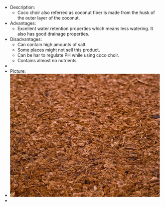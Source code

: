 - Description:
	- Coco choir also referred as coconut fiber is made from the husk of the outer layer of the coconut.
- Advantages:
	- Excellent water retention properties which means less watering.
	  It also has good drainage properties.
- Disadvantages:
	- Can contain high amounts of salt.
	- Some places might not sell this product.
	- Can be har to regulate PH while using coco choir.
	- Contains almost no nutrients.
-
- Picture:
- ![2023-03-12-20-21-50.jpeg](../assets/2023-03-12-20-21-50.jpeg)
-